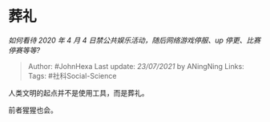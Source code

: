 # 葬礼
*如何看待 2020 年 4 月 4 日禁公共娱乐活动，随后网络游戏停服、up 停更、比赛停赛等等?*

> Author: #JohnHexa
Last update: *23/07/2021* by ANingNing
Links:
Tags: #社科Social-Science 

 
人类文明的起点并不是使用工具，而是葬礼。

前者猩猩也会。



